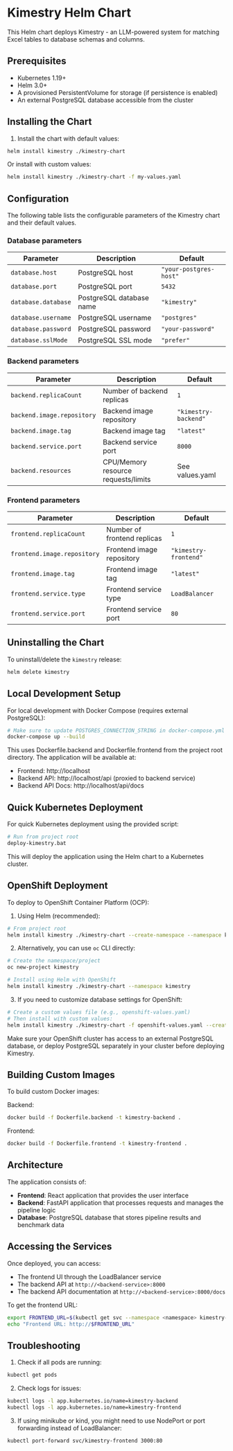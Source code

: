 # Kimestry Helm Chart

This Helm chart deploys Kimestry - an LLM-powered system for matching Excel tables to database schemas and columns.

## Prerequisites

- Kubernetes 1.19+
- Helm 3.0+
- A provisioned PersistentVolume for storage (if persistence is enabled)
- An external PostgreSQL database accessible from the cluster

## Installing the Chart

1. Install the chart with default values:
```bash
helm install kimestry ./kimestry-chart
```

Or install with custom values:
```bash
helm install kimestry ./kimestry-chart -f my-values.yaml
```

## Configuration

The following table lists the configurable parameters of the Kimestry chart and their default values.

### Database parameters

| Parameter | Description | Default |
|-----------|-------------|---------|
| `database.host` | PostgreSQL host | `"your-postgres-host"` |
| `database.port` | PostgreSQL port | `5432` |
| `database.database` | PostgreSQL database name | `"kimestry"` |
| `database.username` | PostgreSQL username | `"postgres"` |
| `database.password` | PostgreSQL password | `"your-password"` |
| `database.sslMode` | PostgreSQL SSL mode | `"prefer"` |

### Backend parameters

| Parameter | Description | Default |
|-----------|-------------|---------|
| `backend.replicaCount` | Number of backend replicas | `1` |
| `backend.image.repository` | Backend image repository | `"kimestry-backend"` |
| `backend.image.tag` | Backend image tag | `"latest"` |
| `backend.service.port` | Backend service port | `8000` |
| `backend.resources` | CPU/Memory resource requests/limits | See values.yaml |

### Frontend parameters

| Parameter | Description | Default |
|-----------|-------------|---------|
| `frontend.replicaCount` | Number of frontend replicas | `1` |
| `frontend.image.repository` | Frontend image repository | `"kimestry-frontend"` |
| `frontend.image.tag` | Frontend image tag | `"latest"` |
| `frontend.service.type` | Frontend service type | `LoadBalancer` |
| `frontend.service.port` | Frontend service port | `80` |

## Uninstalling the Chart

To uninstall/delete the `kimestry` release:
```bash
helm delete kimestry
```

## Local Development Setup

For local development with Docker Compose (requires external PostgreSQL):

```bash
# Make sure to update POSTGRES_CONNECTION_STRING in docker-compose.yml first
docker-compose up --build
```

This uses Dockerfile.backend and Dockerfile.frontend from the project root directory.
The application will be available at:
- Frontend: http://localhost
- Backend API: http://localhost/api (proxied to backend service)
- Backend API Docs: http://localhost/api/docs

## Quick Kubernetes Deployment

For quick Kubernetes deployment using the provided script:

```bash
# Run from project root
deploy-kimestry.bat
```

This will deploy the application using the Helm chart to a Kubernetes cluster.

## OpenShift Deployment

To deploy to OpenShift Container Platform (OCP):

1. Using Helm (recommended):
```bash
# From project root
helm install kimestry ./kimestry-chart --create-namespace --namespace kimestry
```

2. Alternatively, you can use `oc` CLI directly:
```bash
# Create the namespace/project
oc new-project kimestry

# Install using Helm with OpenShift
helm install kimestry ./kimestry-chart --namespace kimestry
```

3. If you need to customize database settings for OpenShift:
```bash
# Create a custom values file (e.g., openshift-values.yaml)
# Then install with custom values:
helm install kimestry ./kimestry-chart -f openshift-values.yaml --create-namespace --namespace kimestry
```

Make sure your OpenShift cluster has access to an external PostgreSQL database, 
or deploy PostgreSQL separately in your cluster before deploying Kimestry.

## Building Custom Images

To build custom Docker images:

Backend:
```bash
docker build -f Dockerfile.backend -t kimestry-backend .
```

Frontend:
```bash
docker build -f Dockerfile.frontend -t kimestry-frontend .
```

## Architecture

The application consists of:
- **Frontend**: React application that provides the user interface
- **Backend**: FastAPI application that processes requests and manages the pipeline logic
- **Database**: PostgreSQL database that stores pipeline results and benchmark data

## Accessing the Services

Once deployed, you can access:
- The frontend UI through the LoadBalancer service
- The backend API at `http://<backend-service>:8000`
- The backend API documentation at `http://<backend-service>:8000/docs`

To get the frontend URL:
```bash
export FRONTEND_URL=$(kubectl get svc --namespace <namespace> kimestry-frontend -o jsonpath='{.status.loadBalancer.ingress[0].ip}')
echo "Frontend URL: http://$FRONTEND_URL"
```

## Troubleshooting

1. Check if all pods are running:
```bash
kubectl get pods
```

2. Check logs for issues:
```bash
kubectl logs -l app.kubernetes.io/name=kimestry-backend
kubectl logs -l app.kubernetes.io/name=kimestry-frontend
```

3. If using minikube or kind, you might need to use NodePort or port forwarding instead of LoadBalancer:
```bash
kubectl port-forward svc/kimestry-frontend 3000:80
```